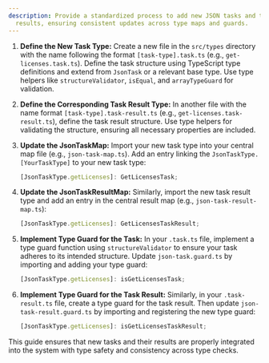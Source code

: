 ```yaml
---
description: Provide a standardized process to add new JSON tasks and their
  results, ensuring consistent updates across type maps and guards.
---
```


1. **Define the New Task Type:** Create a new file in the `src/types` directory with the name following the format `[task-type].task.ts` (e.g., `get-licenses.task.ts`). Define the task structure using TypeScript type definitions and extend from `JsonTask` or a relevant base type. Use type helpers like `structureValidator`, `isEqual`, and `arrayTypeGuard` for validation.

2. **Define the Corresponding Task Result Type:** In another file with the name format `[task-type].task-result.ts` (e.g., `get-licenses.task-result.ts`), define the task result structure. Use type helpers for validating the structure, ensuring all necessary properties are included.

3. **Update the JsonTaskMap:** Import your new task type into your central map file (e.g., `json-task-map.ts`). Add an entry linking the `JsonTaskType.[YourTaskType]` to your new task type:
   ```typescript
   [JsonTaskType.getLicenses]: GetLicensesTask;
   ```

4. **Update the JsonTaskResultMap:** Similarly, import the new task result type and add an entry in the central result map (e.g., `json-task-result-map.ts`):
   ```typescript
   [JsonTaskType.getLicenses]: GetLicensesTaskResult;
   ```

5. **Implement Type Guard for the Task:** In your `.task.ts` file, implement a type guard function using `structureValidator` to ensure your task adheres to its intended structure. Update `json-task.guard.ts` by importing and adding your type guard:
   ```typescript
   [JsonTaskType.getLicenses]: isGetLicensesTask;
   ```

6. **Implement Type Guard for the Task Result:** Similarly, in your `.task-result.ts` file, create a type guard for the task result. Then update `json-task-result.guard.ts` by importing and registering the new type guard:
   ```typescript
   [JsonTaskType.getLicenses]: isGetLicensesTaskResult;
   ```

This guide ensures that new tasks and their results are properly integrated into the system with type safety and consistency across type checks.
